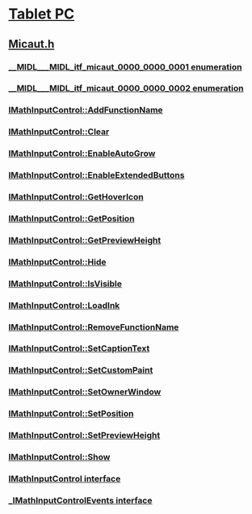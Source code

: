 # [Tablet PC](../_tablet/index.md)
## [Micaut.h](index.md)
### [__MIDL___MIDL_itf_micaut_0000_0000_0001 enumeration](../micaut/ne-micaut-__midl___midl_itf_micaut_0000_0000_0001.md)
### [__MIDL___MIDL_itf_micaut_0000_0000_0002 enumeration](../micaut/ne-micaut-__midl___midl_itf_micaut_0000_0000_0002.md)
### [IMathInputControl::AddFunctionName](../micaut/nf-micaut-imathinputcontrol-addfunctionname.md)
### [IMathInputControl::Clear](../micaut/nf-micaut-imathinputcontrol-clear.md)
### [IMathInputControl::EnableAutoGrow](../micaut/nf-micaut-imathinputcontrol-enableautogrow.md)
### [IMathInputControl::EnableExtendedButtons](../micaut/nf-micaut-imathinputcontrol-enableextendedbuttons.md)
### [IMathInputControl::GetHoverIcon](../micaut/nf-micaut-imathinputcontrol-gethovericon.md)
### [IMathInputControl::GetPosition](../micaut/nf-micaut-imathinputcontrol-getposition.md)
### [IMathInputControl::GetPreviewHeight](../micaut/nf-micaut-imathinputcontrol-getpreviewheight.md)
### [IMathInputControl::Hide](../micaut/nf-micaut-imathinputcontrol-hide.md)
### [IMathInputControl::IsVisible](../micaut/nf-micaut-imathinputcontrol-isvisible.md)
### [IMathInputControl::LoadInk](../micaut/nf-micaut-imathinputcontrol-loadink.md)
### [IMathInputControl::RemoveFunctionName](../micaut/nf-micaut-imathinputcontrol-removefunctionname.md)
### [IMathInputControl::SetCaptionText](../micaut/nf-micaut-imathinputcontrol-setcaptiontext.md)
### [IMathInputControl::SetCustomPaint](../micaut/nf-micaut-imathinputcontrol-setcustompaint.md)
### [IMathInputControl::SetOwnerWindow](../micaut/nf-micaut-imathinputcontrol-setownerwindow.md)
### [IMathInputControl::SetPosition](../micaut/nf-micaut-imathinputcontrol-setposition.md)
### [IMathInputControl::SetPreviewHeight](../micaut/nf-micaut-imathinputcontrol-setpreviewheight.md)
### [IMathInputControl::Show](../micaut/nf-micaut-imathinputcontrol-show.md)
### [IMathInputControl interface](../micaut/nn-micaut-imathinputcontrol.md)
### [_IMathInputControlEvents interface](../micaut/nn-micaut-_imathinputcontrolevents.md)
